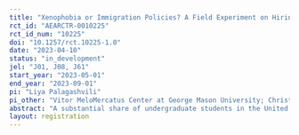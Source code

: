 ```yaml
---
title: "Xenophobia or Immigration Policies? A Field Experiment on Hiring Discrimination of High-Skilled Immigrants"
rct_id: "AEARCTR-0010225"
rct_id_num: "10225"
doi: "10.1257/rct.10225-1.0"
date: "2023-04-10"
status: "in_development"
jel: "J01, J08, J61"
start_year: "2023-05-01"
end_year: "2023-09-01"
pi: "Liya Palagashvili"
pi_other: "Vitor MeloMercatus Center at George Mason University; Christopher KaiserMercatus Center at George Mason University; Michael FarrenMercatus Center at George Mason University; S. Michael GaddisUCLA"
abstract: "A substantial share of undergraduate students in the United States are citizens of other countries. This paper investigates if and why many of these international students struggle in the labor market. We implement a resume field experiment in both the United States and Canada, where we send thousands of fictitious resumes to potential employers and randomize ethnicity, immigration status, and other characteristics of applicants. "
layout: registration
---
```


